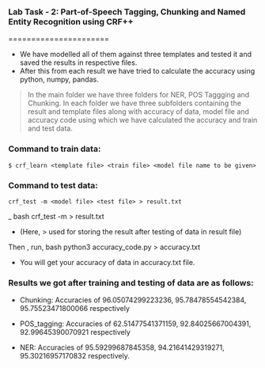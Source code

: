 ### Lab Task - 2: Part-of-Speech Tagging, Chunking and Named Entity Recognition using CRF++
======================

* We have modelled all of them against three templates and tested it and saved the results in respective files.
* After this from each result we have tried to calculate the accuracy using python, numpy, pandas.

> In the main folder we have three folders for NER, POS Taggging and Chunking. In each folder we have three subfolders containing the result and template files along with accuracy of data, model file and accuracy code using which we have calculated the accuracy and train and test data.

### Command to train data:
```
$ crf_learn <template file> <train file> <model file name to be given>
```

### Command to test data:
```
crf_test -m <model file> <test file> > result.txt
```

_
bash
crf_test -m <model file> <test file> > result.txt 
 
- (Here, > used for storing the result after testing of data in result file)

Then , run,
bash
python3 accuracy_code.py > accuracy.txt

- You will get your accuracy of data in accuracy.txt file.

### Results we got after training and testing of data are as follows:

* Chunking: Accuracies of 96.05074299223236, 95.78478554542384, 95.75523471800066 respectively

* POS_tagging: Accuracies of 62.51477541371159, 92.84025667004391, 92.99645390070921 respectively

* NER: Accuracies of 95.59299687845358, 94.21641429319271, 95.30216957170832 respectively.
